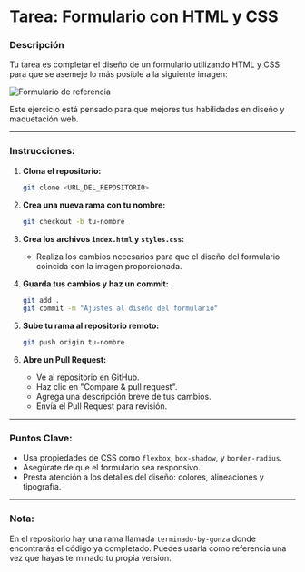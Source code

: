 ﻿# **Tarea: Formulario con HTML y CSS**

### **Descripción**
Tu tarea es completar el diseño de un formulario utilizando HTML y CSS para que se asemeje lo más posible a la siguiente imagen:

![Formulario de referencia](./form.png)

Este ejercicio está pensado para que mejores tus habilidades en diseño y maquetación web.

---

### **Instrucciones:**

1. **Clona el repositorio:**
   ```bash
   git clone <URL_DEL_REPOSITORIO>
   ``` 

2. **Crea una nueva rama con tu nombre:**
   ```bash
   git checkout -b tu-nombre
   ```

3. **Crea los archivos `index.html` y `styles.css`:**
   - Realiza los cambios necesarios para que el diseño del formulario coincida con la imagen proporcionada.

4. **Guarda tus cambios y haz un commit:**
   ```bash
   git add .
   git commit -m "Ajustes al diseño del formulario"
   ```

5. **Sube tu rama al repositorio remoto:**
   ```bash
   git push origin tu-nombre
   ```

6. **Abre un Pull Request:**
   - Ve al repositorio en GitHub.
   - Haz clic en "Compare & pull request".
   - Agrega una descripción breve de tus cambios.
   - Envía el Pull Request para revisión.

---

### **Puntos Clave:**
- Usa propiedades de CSS como `flexbox`, `box-shadow`, y `border-radius`.
- Asegúrate de que el formulario sea responsivo.
- Presta atención a los detalles del diseño: colores, alineaciones y tipografía.

---

### **Nota:**
En el repositorio hay una rama llamada `terminado-by-gonza` donde encontrarás el código ya completado. Puedes usarla como referencia una vez que hayas terminado tu propia versión.

